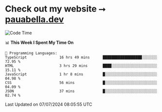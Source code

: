 # Check out my website ⭢ [pauabella.dev](https://pauabella.dev)

<!--START_SECTION:waka-->
![Code Time](http://img.shields.io/badge/Code%20Time-3%2C535%20hrs%2012%20mins-blue)

📊 **This Week I Spent My Time On** 

```text
💬 Programming Languages: 
TypeScript               16 hrs 49 mins      ██████████████████░░░░░░░   72.95 % 
HTML                     3 hrs 29 mins       ████░░░░░░░░░░░░░░░░░░░░░   15.11 % 
JavaScript               1 hr 8 mins         █░░░░░░░░░░░░░░░░░░░░░░░░   04.98 % 
CSS                      56 mins             █░░░░░░░░░░░░░░░░░░░░░░░░   04.09 % 
JSON                     37 mins             █░░░░░░░░░░░░░░░░░░░░░░░░   02.74 % 
```


 Last Updated on 07/07/2024 08:05:55 UTC
<!--END_SECTION:waka-->
